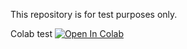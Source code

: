 This repository is for test purposes only.

Colab test
[![Open In Colab](https://colab.research.google.com/assets/colab-badge.svg)](https://colab.research.google.com/github/melih-canbolat/test/blob/master/colab_test.ipynb)
